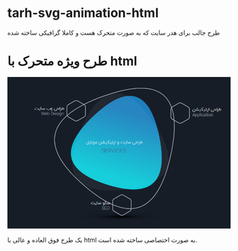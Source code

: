 # tarh-svg-animation-html
طرح جالب برای هدر سایت که به صورت متحرک هست و کاملا گرافیکی ساخته شده
# طرح ویژه متحرک با html
![Preview](https://raw.githubusercontent.com/hassanahmadifars/tarh-svg-animation-html/master/screen.png)

یک طرح فوق العاده و عالی با html به صورت اختصاصی ساخته شده است.
